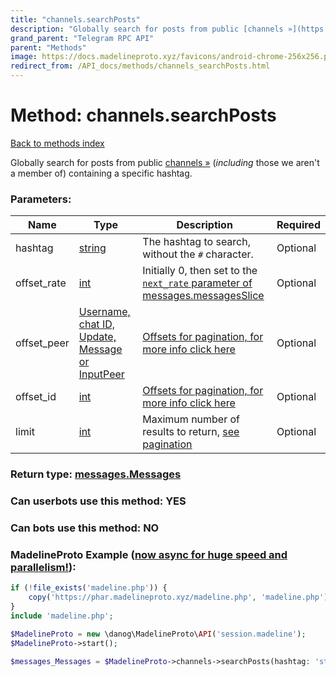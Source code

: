 ```yaml
---
title: "channels.searchPosts"
description: "Globally search for posts from public [channels »](https://core.telegram.org/api/channel) (*including* those we aren't a member of) containing a specific hashtag."
grand_parent: "Telegram RPC API"
parent: "Methods"
image: https://docs.madelineproto.xyz/favicons/android-chrome-256x256.png
redirect_from: /API_docs/methods/channels_searchPosts.html
---
```

# Method: channels.searchPosts
[Back to methods index](index.html)



Globally search for posts from public [channels »](https://core.telegram.org/api/channel) (*including* those we aren't a member of) containing a specific hashtag.

### Parameters:

| Name     |    Type       | Description | Required |
|----------|---------------|-------------|----------|
|hashtag|[string](/API_docs/types/string.html) | The hashtag to search, without the `#` character. | Optional|
|offset\_rate|[int](/API_docs/types/int.html) | Initially 0, then set to the [`next_rate` parameter of messages.messagesSlice](../constructors/messages.messagesSlice.html) | Optional|
|offset\_peer|[Username, chat ID, Update, Message or InputPeer](/API_docs/types/InputPeer.html) | [Offsets for pagination, for more info click here](https://core.telegram.org/api/offsets) | Optional|
|offset\_id|[int](/API_docs/types/int.html) | [Offsets for pagination, for more info click here](https://core.telegram.org/api/offsets) | Optional|
|limit|[int](/API_docs/types/int.html) | Maximum number of results to return, [see pagination](https://core.telegram.org/api/offsets) | Optional|


### Return type: [messages.Messages](/API_docs/types/messages.Messages.html)

### Can userbots use this method: **YES**

### Can bots use this method: **NO**


### MadelineProto Example ([now async for huge speed and parallelism!](https://docs.madelineproto.xyz/docs/ASYNC.html)):


```php
if (!file_exists('madeline.php')) {
    copy('https://phar.madelineproto.xyz/madeline.php', 'madeline.php');
}
include 'madeline.php';

$MadelineProto = new \danog\MadelineProto\API('session.madeline');
$MadelineProto->start();

$messages_Messages = $MadelineProto->channels->searchPosts(hashtag: 'string', offset_rate: $int, offset_peer: $InputPeer, offset_id: $int, limit: $int, );
```

